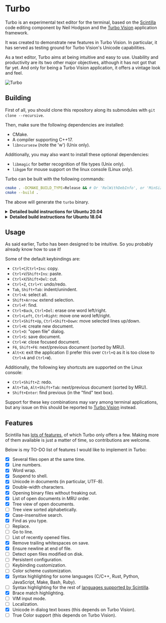 # Turbo

Turbo is an experimental text editor for the terminal, based on the [Scintilla](https://www.scintilla.org/index.html) code editing component by Neil Hodgson and the [Turbo Vision](https://github.com/magiblot/tvision) application framework.

It was created to demonstrate new features in Turbo Vision. In particular, it has served as testing ground for Turbo Vision's Unicode capabilities.

As a text editor, Turbo aims at being intuitive and easy to use. Usability and productivity are its two other major objectives, although it has not got that far yet. And only for being a Turbo Vision application, it offers a vintage look and feel.

![Turbo](https://user-images.githubusercontent.com/20713561/89552632-b7053380-d80c-11ea-92e0-a8c30f80cd49.png)

## Building

First of all, you should clone this repository along its submodules with `git clone --recursive`.

Then, make sure the following dependencies are installed:

* CMake.
* A compiler supporting C++17.
* `libncursesw` (note the 'w') (Unix only).

Additionally, you may also want to install these optional dependencies:

* `libmagic` for better recognition of file types (Unix only).
* `libgpm` for mouse support on the linux console (Linux only).

Turbo can be built with the following commands:

```sh
cmake . -DCMAKE_BUILD_TYPE=Release && # Or 'RelWithDebInfo', or 'MinSizeRel', or 'Debug'.
cmake --build .
```

The above will generate the `turbo` binary.

<details>
<summary><b>Detailed build instructions for Ubuntu 20.04</b></summary>

```sh
sudo apt update
sudo apt install cmake build-essential git libfmt-dev libmagic-dev libgpm-dev libncursesw5 libncursesw5-dev
git clone --recursive https://github.com/magiblot/turbo.git
cd turbo
cmake . -DCMAKE_BUILD_TYPE=Release
cmake --build . # Build Turbo.
sudo cp turbo /usr/local/bin/ # Install.
```
</details>
<details>
<summary><b>Detailed build instructions for Ubuntu 18.04</b></summary>

```sh
sudo apt update
sudo apt-get install libssl-dev gcc-8 g++-8 git libfmt-dev libmagic-dev libgpm-dev libncursesw5 libncursesw5-dev ncurses-dev build-essential

#build CMake 3.18.1
export CXX=g++-8
sudo apt remove --purge --auto-remove cmake
mkdir ~/temp && cd ~/temp
wget https://cmake.org/files/v3.18/cmake-3.18.1.tar.gz
tar -xzvf cmake-3.18.1.tar.gz
pushd cmake-3.18.1/
./bootstrap
make -j$(nproc)
sudo make install
popd
git clone --recursive https://github.com/magiblot/turbo.git
cd turbo
cmake . -DCMAKE_BUILD_TYPE=Release
cmake --build . # Build Turbo.
sudo cp turbo /usr/local/bin/ # Install.
turbo
```
</details>

## Usage

As said earlier, Turbo has been designed to be intuitive. So you probably already know how to use it!

Some of the default keybindings are:

* `Ctrl+C`/`Ctrl+Ins`: copy.
* `Ctrl+V`/`Shift+Ins`: paste.
* `Ctrl+X`/`Shift+Del`: cut.
* `Ctrl+Z`, `Ctrl+Y`: undo/redo.
* `Tab`, `Shift+Tab`: indent/unindent.
* `Ctrl+A`: select all.
* `Shift+Arrow`: extend selection.
* `Ctrl+F`: find.
* `Ctrl+Back`, `Ctrl+Del`: erase one word left/right.
* `Ctrl+Left`, `Ctrl+Right`: move one word left/right.
* `Ctrl+Shift+Up`, `Ctrl+Shift+Down`: move selected lines up/down.
* `Ctrl+N`: create new document.
* `Ctrl+O`: "open file" dialog.
* `Ctrl+S`: save document.
* `Ctrl+W`: close focused document.
* `F6`, `Shift+F6`: next/previous document (sorted by MRU).
* `Alt+X`: exit the application (I prefer this over `Ctrl+Q` as it is too close to `Ctrl+A` and `Ctrl+W`).

Additionally, the following key shortcuts are supported on the Linux console:

* `Ctrl+Shift+Z`: redo.
* `Alt+Tab`, `Alt+Shift+Tab`: next/previous document (sorted by MRU).
* `Shift+Enter`: find previous (in the "find" text box).

Support for these key combinations may vary among terminal applications, but any issue on this should be reported to [Turbo Vision](https://github.com/magiblot/tvision/issues) instead.

## Features

Scintilla has [lots of features](https://www.scintilla.org/ScintillaDoc.html), of which Turbo only offers a few. Making more of them available is just a matter of time, so contributions are welcome.

Below is my TO-DO list of features I would like to implement in Turbo:

- [x] Several files open at the same time.
- [x] Line numbers.
- [x] Word wrap.
- [x] Suspend to shell.
- [x] Unicode in documents (in particular, UTF-8).
- [x] Double-width characters.
- [x] Opening binary files without freaking out.
- [x] List of open documents in MRU order.
- [x] Tree view of open documents.
- [ ] Tree view sorted alphabetically.
- [x] Case-insensitive search.
- [x] Find as you type.
- [ ] Replace.
- [ ] Go to line.
- [ ] List of recently opened files.
- [x] Remove trailing whitespaces on save.
- [x] Ensure newline at end of file.
- [ ] Detect open files modified on disk.
- [ ] Persistent configuration.
- [ ] Keybinding customization.
- [ ] Color scheme customization.
- [x] Syntax highlighting for some languages (C/C++, Rust, Python, JavaScript, Make, Bash, Ruby).
- [ ] Syntax highlighting for the rest of [languages supported by Scintilla](https://github.com/RaiKoHoff/scintilla/blob/master/include/SciLexer.h).
- [x] Brace match highlighting.
- [ ] VIM input mode.
- [ ] Localization.
- [x] Unicode in dialog text boxes (this depends on Turbo Vision).
- [ ] True Color support (this depends on Turbo Vision).
